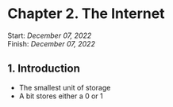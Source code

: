 # Chapter 2. The Internet

Start: _December 07, 2022_<br />
Finish: _December 07, 2022_

## 1. Introduction

- The smallest unit of storage
- A bit stores either a 0 or 1
